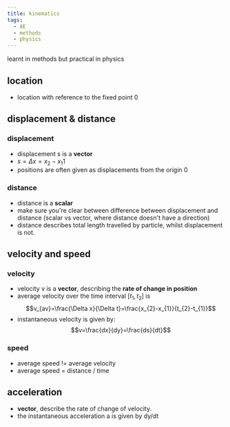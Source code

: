 ```yaml
---
title: kinematics
tags:
  - AE
  - methods
  - physics
---
```

learnt in methods but practical in physics
## location

- location with reference to the fixed point $0$

## displacement & distance

### displacement

- displacement s is a **vector**
- $s = \Delta x = x_{2} -x_{1}1$
- positions are often given as displacements from the origin $0$

### distance

- distance is a **scalar**
- make sure you're clear between difference between displacement and distance (scalar vs vector, where distance doesn't have a direction)
- distance describes total length travelled by particle, whilst displacement is not.

## velocity and speed

### velocity

- velocity v is a **vector**, describing the **rate of change in position**
- average velocity over the time interval $[t_{1},t_{2}]$ is $$v_{av}=\frac{\Delta x}{\Delta t}=\frac{x_{2}-x_{1}}{t_{2}-t_{1}}$$
- instantaneous velocity is given by: $$v=\frac{dx}{dy}=\frac{ds}{dt}$$

### speed

- average speed != average velocity
- average speed = distance / time

## acceleration

- **vector**, describe the rate of change of velocity.
- the instantaneous acceleration a is given by dy/dt

